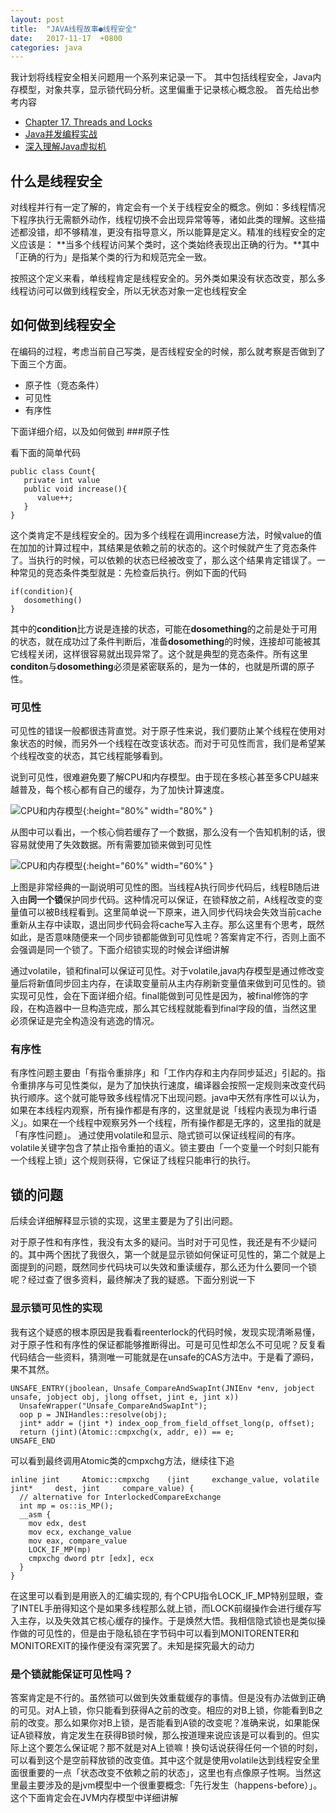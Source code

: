 ```yaml
---
layout: post
title:  "JAVA线程故事●线程安全"
date:   2017-11-17  +0800
categories: java
---
```




我计划将线程安全相关问题用一个系列来记录一下。
其中包括线程安全，Java内存模型，对象共享，显示锁代码分析。这里偏重于记录核心概念股。
首先给出参考内容
 
 * [Chapter 17. Threads and Locks](https://docs.oracle.com/javase/specs/jls/se7/html/jls-17.html#jls-17.4)
 * [Java并发编程实战](https://book.douban.com/subject/10484692/)
 * [深入理解Java虚拟机](https://book.douban.com/subject/24722612/)

## 什么是线程安全
对线程并行有一定了解的，肯定会有一个关于线程安全的概念。例如：多线程情况下程序执行无需额外动作，线程切换不会出现异常等等，诸如此类的理解。这些描述都没错，却不够精准，更没有指导意义，所以能算是定义。精准的线程安全的定义应该是：
**当多个线程访问某个类时，这个类始终表现出正确的行为。**其中「正确的行为」是指某个类的行为和规范完全一致。

按照这个定义来看，单线程肯定是线程安全的。另外类如果没有状态改变，那么多线程访问可以做到线程安全，所以无状态对象一定也线程安全
## 如何做到线程安全
在编码的过程，考虑当前自己写类，是否线程安全的时候，那么就考察是否做到了下面三个方面。
 
 * 原子性（竞态条件）
 * 可见性
 * 有序性

下面详细介绍，以及如何做到
###原子性
 
 看下面的简单代码
     

```
public class Count{
   private int value
   public void increase(){
   	  value++;
   }
}
```




这个类肯定不是线程安全的。因为多个线程在调用increase方法，时候value的值在加加的计算过程中，其结果是依赖之前的状态的。这个时候就产生了竞态条件了。当执行的时候，可以依赖的状态已经被改变了，那么这个结果肯定错误了。一种常见的竞态条件类型就是：先检查后执行。例如下面的代码


```
if(condition){
   dosomething()
}
```
其中的**condition**比方说是连接的状态，可能在**dosomething**的之前是处于可用的状态，就在成功过了条件判断后，准备**dosomething**的时候，连接却可能被其它线程关闭，这样很容易就出现异常了。这个就是典型的竞态条件。所有这里**conditon**与**dosomething**必须是紧密联系的，是为一体的，也就是所谓的原子性。


### 可见性
可见性的错误一般都很违背直觉。对于原子性来说，我们要防止某个线程在使用对象状态的时候，而另外一个线程在改变该状态。而对于可见性而言，我们是希望某个线程改变的状态，其它线程能够看到。

说到可见性，很难避免要了解CPU和内存模型。由于现在多核心甚至多CPU越来越普及，每个核心都有自己的缓存，为了加快计算速度。



![CPU和内存模型](https://mitisky.github.io/images/thread/cpuandmem.png){:height="80%" width="80%" }


从图中可以看出，一个核心倘若缓存了一个数据，那么没有一个告知机制的话，很容易就使用了失效数据。所有需要加锁来做到可见性

![CPU和内存模型](https://mitisky.github.io/images/thread/visible.png ){:height="60%" width="60%" }


上图是非常经典的一副说明可见性的图。当线程A执行同步代码后，线程B随后进入由**同一个锁**保护同步代码。这种情况可以保证，在锁释放之前，A线程改变的变量值可以被B线程看到。这里简单说一下原来，进入同步代码块会失效当前cache重新从主存中读取，退出同步代码会将cache写入主存。那么这里有个思考，既然如此，是否意味随便来一个同步锁都能做到可见性呢？答案肯定不行，否则上面不会强调是同一个锁了。下面介绍锁实现的时候会详细讲解

通过volatile，锁和final可以保证可见性。对于volatile,java内存模型是通过修改变量后将新值同步回主内存，在读取变量前从主内存刷新变量值来做到可见性的。锁实现可见性，会在下面详细介绍。final能做到可见性是因为，被final修饰的字段，在构造器中一旦构造完成，那么其它线程就能看到final字段的值，当然这里必须保证是完全构造没有逃逸的情况。

### 有序性

有序性问题主要由「有指令重排序」和「工作内存和主内存同步延迟」引起的。指令重排序与可见性类似，是为了加快执行速度，编译器会按照一定规则来改变代码执行顺序。这个就可能导致多线程情况下出现问题。java中天然有序性可以认为，如果在本线程内观察，所有操作都是有序的，这里就是说「线程内表现为串行语义」。如果在一个线程中观察另外一个线程，所有操作都是无序的，这里指的就是「有序性问题」。
通过使用volatile和显示、隐式锁可以保证线程间的有序。volatile关键字包含了禁止指令重拍的语义。锁主要由「一个变量一个时刻只能有一个线程上锁」这个规则获得，它保证了线程只能串行的执行。

## 锁的问题
后续会详细解释显示锁的实现，这里主要是为了引出问题。

对于原子性和有序性，我没有太多的疑问。当时对于可见性，我还是有不少疑问的。其中两个困扰了我很久，第一个就是显示锁如何保证可见性的，第二个就是上面提到的问题，既然同步代码块可以失效和重读缓存，那么还为什么要同一个锁呢？经过查了很多资料，最终解决了我的疑惑。下面分别说一下
### 显示锁可见性的实现
我有这个疑惑的根本原因是我看看reenterlock的代码时候，发现实现清晰易懂，对于原子性和有序性的保证都能够推断得出。可是可见性却怎么不可见呢？反复看代码结合一些资料，猜测唯一可能就是在unsafe的CAS方法中。于是看了源码，果不其然。

```
UNSAFE_ENTRY(jboolean, Unsafe_CompareAndSwapInt(JNIEnv *env, jobject unsafe, jobject obj, jlong offset, jint e, jint x))
  UnsafeWrapper("Unsafe_CompareAndSwapInt");
  oop p = JNIHandles::resolve(obj);
  jint* addr = (jint *) index_oop_from_field_offset_long(p, offset);
  return (jint)(Atomic::cmpxchg(x, addr, e)) == e;
UNSAFE_END
```
可以看到最终调用Atomic类的cmpxchg方法，继续往下追

```
inline jint     Atomic::cmpxchg    (jint     exchange_value, volatile jint*     dest, jint     compare_value) {
  // alternative for InterlockedCompareExchange
  int mp = os::is_MP();
  __asm {
    mov edx, dest
    mov ecx, exchange_value
    mov eax, compare_value
    LOCK_IF_MP(mp)
    cmpxchg dword ptr [edx], ecx
  }
}
```

在这里可以看到是用嵌入的汇编实现的, 有个CPU指令LOCK_IF_MP特别显眼，查了INTEL手册得知这个是如果多线程那么就上锁，而LOCK前缀操作会进行缓存写入主存，以及失效其它核心缓存的操作。于是焕然大悟。我相信隐式锁也是类似操作做的可见性的，但是由于隐私锁在字节码中可以看到MONITORENTER和MONITOREXIT的操作便没有深究罢了。未知是探究最大的动力
### 是个锁就能保证可见性吗？
答案肯定是不行的。虽然锁可以做到失效重载缓存的事情。但是没有办法做到正确的可见。对A上锁，你只能看到获得A之前的改变。相应的对B上锁，你能看到B之前的改变。那么如果你对B上锁，是否能看到A锁的改变呢？准确来说，如果能保证A锁释放，肯定发生在获得B锁时候，那么按道理来说应该是可以看到的。但实际上这个要怎么保证呢？那不就是对A上锁嘛！换句话说获得任何一个锁的时刻，可以看到这个是空前释放锁的改变值。其中这个就是使用volatile达到线程安全里面很重要的一点「状态改变不依赖之前的状态」，这里也有点像原子性啊。当然这里最主要涉及的是jvm模型中一个很重要概念:「先行发生（happens-before）」。这个下面肯定会在JVM内存模型中详细讲解